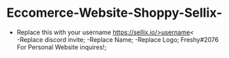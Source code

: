 # Eccomerce-Website-Shoppy-Sellix-
- Replace this with your username https://sellix.io/>username&lt;      
-Replace discord invite;
-Replace Name;
-Replace Logo;
Freshy#2076 For Personal Website inquires!;

